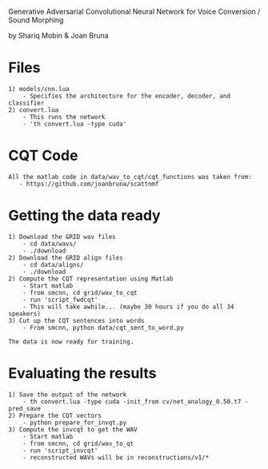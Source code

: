 Generative Adversarial Convolutional Neural Network for Voice Conversion / Sound Morphing

by
Shariq Mobin & Joan Bruna

# Files
    1) models/cnn.lua
        - Specifies the architecture for the encoder, decoder, and classifier
    2) convert.lua
        - This runs the network
        - 'th convert.lua -type cuda'

# CQT Code
    All the matlab code in data/wav_to_cqt/cqt_functions was taken from:
       - https://github.com/joanbruna/scattnmf

# Getting the data ready
    1) Download the GRID wav files
        - cd data/wavs/
        - ./download
    2) Download the GRID align files
        - cd data/aligns/
        - ./download
    2) Compute the CQT representation using Matlab
        - Start matlab
        - from smcnn, cd grid/wav_to_cqt
        - run 'script_fwdcqt'
        - This will take awhile... (maybe 30 hours if you do all 34 speakers)
    3) Cut up the CQT sentences into words
        - From smcnn, python data/cqt_sent_to_word.py

    The data is now ready for training.

# Evaluating the results
    1) Save the output of the network
        - th convert.lua -type cuda -init_from cv/net_analogy_0.50.t7 -pred_save
    2) Prepare the CQT vectors
        - python prepare_for_invqt.py
    3) Compute the invcqt to get the WAV
        - Start matlab
        - from smcnn, cd grid/wav_to_qt
        - run 'script_invcqt'
        - reconstructed WAVs will be in reconstructions/v1/*

